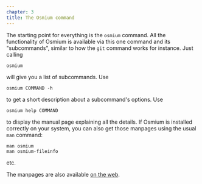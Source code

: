 ```yaml
---
chapter: 3
title: The Osmium command
---
```


The starting point for everything is the `osmium` command. All the
functionality of Osmium is available via this one command and its
"subcommands", similar to how the `git` command works for instance. Just
calling

    osmium

will give you a list of subcommands. Use

    osmium COMMAND -h

to get a short description about a subcommand's options. Use

    osmium help COMMAND

to display the manual page explaining all the details. If Osmium is installed
correctly on your system, you can also get those manpages using the usual `man`
command:

    man osmium
    man osmium-fileinfo

etc.

The manpages are also available [on the web](https://docs.osmcode.org/osmium/latest/).

